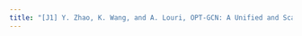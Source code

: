 ```yaml
---
title: "[J1] Y. Zhao, K. Wang, and A. Louri, OPT-GCN: A Unified and Scalable Chiplet-based Accelerator for High-Performance and Energy-Efficient GCN Computation**, in IEEE Transactions on Computer-Aided Design of Integrated Circuits and Systems (TCAD), May 2024"
---
```

